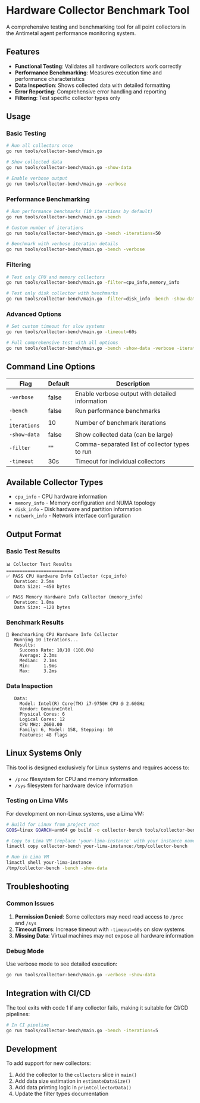 # Hardware Collector Benchmark Tool

A comprehensive testing and benchmarking tool for all point collectors in the Antimetal agent performance monitoring system.

## Features

- **Functional Testing**: Validates all hardware collectors work correctly
- **Performance Benchmarking**: Measures execution time and performance characteristics
- **Data Inspection**: Shows collected data with detailed formatting
- **Error Reporting**: Comprehensive error handling and reporting
- **Filtering**: Test specific collector types only

## Usage

### Basic Testing

```bash
# Run all collectors once
go run tools/collector-bench/main.go

# Show collected data
go run tools/collector-bench/main.go -show-data

# Enable verbose output
go run tools/collector-bench/main.go -verbose
```

### Performance Benchmarking

```bash
# Run performance benchmarks (10 iterations by default)
go run tools/collector-bench/main.go -bench

# Custom number of iterations
go run tools/collector-bench/main.go -bench -iterations=50

# Benchmark with verbose iteration details
go run tools/collector-bench/main.go -bench -verbose
```

### Filtering

```bash
# Test only CPU and memory collectors
go run tools/collector-bench/main.go -filter=cpu_info,memory_info

# Test only disk collector with benchmarks
go run tools/collector-bench/main.go -filter=disk_info -bench -show-data
```

### Advanced Options

```bash
# Set custom timeout for slow systems
go run tools/collector-bench/main.go -timeout=60s

# Full comprehensive test with all options
go run tools/collector-bench/main.go -bench -show-data -verbose -iterations=20
```

## Command Line Options

| Flag | Default | Description |
|------|---------|-------------|
| `-verbose` | false | Enable verbose output with detailed information |
| `-bench` | false | Run performance benchmarks |
| `-iterations` | 10 | Number of benchmark iterations |
| `-show-data` | false | Show collected data (can be large) |
| `-filter` | "" | Comma-separated list of collector types to run |
| `-timeout` | 30s | Timeout for individual collectors |

## Available Collector Types

- `cpu_info` - CPU hardware information
- `memory_info` - Memory configuration and NUMA topology
- `disk_info` - Disk hardware and partition information
- `network_info` - Network interface configuration

## Output Format

### Basic Test Results
```
📊 Collector Test Results
=========================
✅ PASS CPU Hardware Info Collector (cpu_info)
   Duration: 2.5ms
   Data Size: ~450 bytes

✅ PASS Memory Hardware Info Collector (memory_info)
   Duration: 1.8ms
   Data Size: ~120 bytes
```

### Benchmark Results
```
🏃 Benchmarking CPU Hardware Info Collector
   Running 10 iterations...
   Results:
     Success Rate: 10/10 (100.0%)
     Average: 2.3ms
     Median:  2.1ms
     Min:     1.9ms
     Max:     3.2ms
```

### Data Inspection
```
   Data:
     Model: Intel(R) Core(TM) i7-9750H CPU @ 2.60GHz
     Vendor: GenuineIntel
     Physical Cores: 6
     Logical Cores: 12
     CPU MHz: 2600.00
     Family: 6, Model: 158, Stepping: 10
     Features: 48 flags
```

## Linux Systems Only

This tool is designed exclusively for Linux systems and requires access to:
- `/proc` filesystem for CPU and memory information
- `/sys` filesystem for hardware device information

### Testing on Lima VMs

For development on non-Linux systems, use a Lima VM:

```bash
# Build for Linux from project root
GOOS=linux GOARCH=arm64 go build -o collector-bench tools/collector-bench/main.go

# Copy to Lima VM (replace 'your-lima-instance' with your instance name)
limactl copy collector-bench your-lima-instance:/tmp/collector-bench

# Run in Lima VM
limactl shell your-lima-instance
/tmp/collector-bench -bench -show-data
```

## Troubleshooting

### Common Issues

1. **Permission Denied**: Some collectors may need read access to `/proc` and `/sys`
2. **Timeout Errors**: Increase timeout with `-timeout=60s` on slow systems
3. **Missing Data**: Virtual machines may not expose all hardware information

### Debug Mode

Use verbose mode to see detailed execution:
```bash
go run tools/collector-bench/main.go -verbose -show-data
```

## Integration with CI/CD

The tool exits with code 1 if any collector fails, making it suitable for CI/CD pipelines:

```bash
# In CI pipeline
go run tools/collector-bench/main.go -bench -iterations=5
```

## Development

To add support for new collectors:
1. Add the collector to the `collectors` slice in `main()`
2. Add data size estimation in `estimateDataSize()`
3. Add data printing logic in `printCollectorData()`
4. Update the filter types documentation